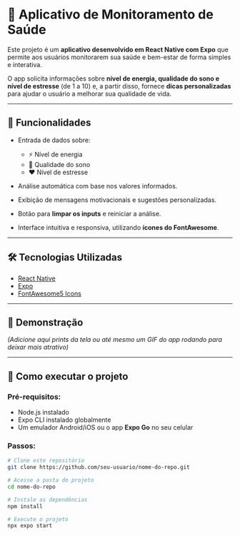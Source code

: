 # 📱 Aplicativo de Monitoramento de Saúde

Este projeto é um **aplicativo desenvolvido em React Native com Expo** que permite aos usuários monitorarem sua saúde e bem-estar de forma simples e interativa.  

O app solicita informações sobre **nível de energia, qualidade do sono e nível de estresse** (de 1 a 10) e, a partir disso, fornece **dicas personalizadas** para ajudar o usuário a melhorar sua qualidade de vida.

---

## 🚀 Funcionalidades

- Entrada de dados sobre:
  - ⚡ Nível de energia  
  - 🌙 Qualidade do sono  
  - ❤️ Nível de estresse  

- Análise automática com base nos valores informados.  
- Exibição de mensagens motivacionais e sugestões personalizadas.  
- Botão para **limpar os inputs** e reiniciar a análise.  
- Interface intuitiva e responsiva, utilizando **ícones do FontAwesome**.  

---

## 🛠️ Tecnologias Utilizadas

- [React Native](https://reactnative.dev/)  
- [Expo](https://expo.dev/)  
- [FontAwesome5 Icons](https://icons.expo.fyi/FontAwesome5)  

---

## 📸 Demonstração

_(Adicione aqui prints da tela ou até mesmo um GIF do app rodando para deixar mais atrativo)_  

---

## 📂 Como executar o projeto

### Pré-requisitos:
- Node.js instalado  
- Expo CLI instalado globalmente  
- Um emulador Android/iOS ou o app **Expo Go** no seu celular  

### Passos:

```bash
# Clone este repositório
git clone https://github.com/seu-usuario/nome-do-repo.git

# Acesse a pasta do projeto
cd nome-do-repo

# Instale as dependências
npm install

# Execute o projeto
npx expo start
